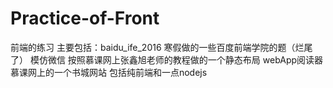 # Practice-of-Front
前端的练习
主要包括：baidu_ife_2016 寒假做的一些百度前端学院的题（烂尾了）
		模仿微信 按照慕课网上张鑫旭老师的教程做的一个静态布局
		webApp阅读器 慕课网上的一个书城网站 包括纯前端和一点nodejs